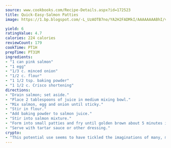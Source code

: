 ```yaml
---
source: www.cookbooks.com/Recipe-Details.aspx?id=172523
title: Quick-Easy-Salmon Patties
image: https://1.bp.blogspot.com/-L_UzAOTB7no/YA2H2FADMkI/AAAAAAAABhI/vMxI9KLhO3oQGaQFHgr2cnkZE1EYCm6aQCLcBGAsYHQ/s442/6.png

yield: 6
ratingValue: 4.7
calories: 224 calories
reviewCount: 179
cookTime: PT1H
prepTime: PT31M
ingredients:
- "1 can pink salmon"
- "1 egg"
- "1/3 c. minced onion"
- "1/2 c. flour"
- "1 1/2 tsp. baking powder"
- "1 1/2 c. Crisco shortening"
directions:
- "Drain salmon; set aside."
- "Place 2 tablespoons of juice in medium mixing bowl."
- "Mix salmon, egg and onion until sticky."
- "Stir in flour."
- "Add baking powder to salmon juice."
- "Stir into salmon mixture."
- "Form into small patties and fry until golden brown about 5 minutes in hot Crisco."
- "Serve with tartar sauce or other dressing."
crypto:
- "This potential use seems to have tickled the imaginations of many, many bitcoin fanciers."
---
```

